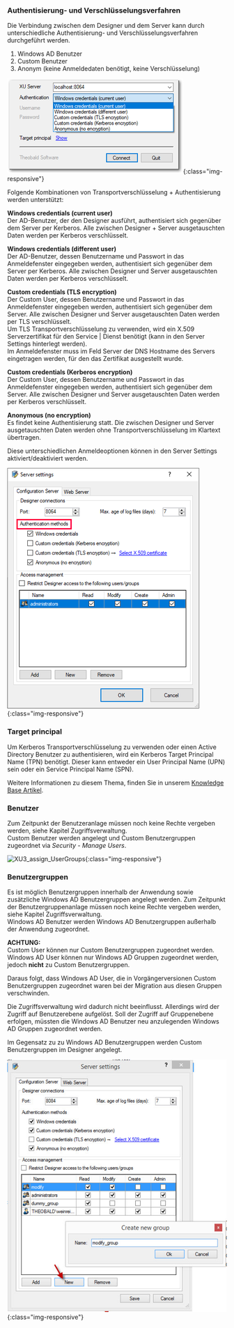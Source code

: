 
### Authentisierung- und Verschlüsselungsverfahren<br>
Die Verbindung zwischen dem Designer und dem Server kann durch unterschiedliche Authentisierung- und Verschlüsselungsverfahren durchgeführt werden. 

1. Windows AD Benutzer 
2. Custom Benutzer 
3. Anonym (keine Anmeldedaten benötigt, keine Verschlüsselung)

![XU3_Designer_Authentication](/img/content/xu/authentication_xu.png){:class="img-responsive"}

Folgende Kombinationen von Transportverschlüsselung + Authentisierung werden unterstützt:

**Windows credentials (current user)**<br>
Der AD-Benutzer, der den Designer ausführt, authentisiert sich gegenüber dem Server per Kerberos. Alle zwischen Designer + Server ausgetauschten Daten werden per Kerberos verschlüsselt.

**Windows credentials (different user)**<br> 
Der AD-Benutzer, dessen Benutzername und Passwort in das Anmeldefenster eingegeben werden, authentisiert sich gegenüber dem Server per Kerberos. Alle zwischen Designer und Server ausgetauschten Daten werden per Kerberos verschlüsselt.

**Custom credentials (TLS encryption)**<br>
Der Custom User, dessen Benutzername und Passwort in das Anmeldefenster eingegeben werden, authentisiert sich gegenüber dem Server. Alle zwischen Designer und Server ausgetauschten Daten werden per TLS verschlüsselt.<br>
Um TLS Transportverschlüsselung zu verwenden, wird ein X.509 Serverzertifikat für den Service | Dienst benötigt (kann in den Server Settings hinterlegt werden).<br>
Im Anmeldefenster muss im Feld Server der DNS Hostname des Servers eingetragen werden, für den das Zertifikat ausgestellt wurde.

**Custom credentials (Kerberos encryption)**<br>
Der Custom User, dessen Benutzername und Passwort in das Anmeldefenster eingegeben werden, authentisiert sich gegenüber dem Server. Alle zwischen Designer und Server ausgetauschten Daten werden per Kerberos verschlüsselt.

**Anonymous (no encryption)**<br>
Es findet keine Authentisierung statt. Die zwischen Designer und Server ausgetauschten Daten werden ohne Transportverschlüsselung im Klartext übertragen.

Diese unterschiedlichen Anmeldeoptionen können in den Server Settings aktiviert/deaktiviert werden.

![XU3_ServerSettings_authenticaion_methods](/img/content/xu/authentisierung_xu.png){:class="img-responsive"}


### Target principal<br>
Um Kerberos Transportverschlüsselung zu verwenden oder einen Active Directory Benutzer zu authentisieren, wird ein Kerberos Target Principal Name (TPN) benötigt. Dieser kann entweder ein User Principal Name (UPN) sein oder ein Service Principal Name (SPN).<br>

Weitere Informationen zu diesem Thema, finden Sie in unserem [Knowledge Base Artikel](https://kb.theobald-software.com/xtract-universal/target-principal-TPN).


### Benutzer<br>
Zum Zeitpunkt der Benutzeranlage müssen noch keine Rechte vergeben werden, siehe Kapitel Zugriffsverwaltung.<br>
Custom Benutzer werden angelegt und Custom Benutzergruppen zugeordnet via *Security - Manage Users*.

![XU3_assign_UserGroups](/img/content/XU3_assign_UserGroups.png){:class="img-responsive"}


### Benutzergruppen<br>
Es ist möglich Benutzergruppen innerhalb der Anwendung sowie zusätzliche Windows AD Benutzergruppen angelegt werden. 
Zum Zeitpunkt der Benutzergruppenanlage müssen noch keine Rechte vergeben werden, siehe Kapitel Zugriffsverwaltung.<br>
Windows AD Benutzer werden Windows AD Benutzergruppen außerhalb der Anwendung zugeordnet.

**ACHTUNG:**<br>
Custom User können nur Custom Benutzergruppen zugeordnet werden.<br>
Windows AD User können nur Windows AD Gruppen zugeordnet werden, jedoch **nicht** zu Custom Benutzergruppen. 

Daraus folgt, dass Windows AD User, die in Vorgängerversionen Custom Benutzergruppen zugeordnet waren bei der Migration aus diesen Gruppen verschwinden.

Die Zugriffsverwaltung wird dadurch nicht beeinflusst. Allerdings wird der Zugriff auf Benutzerebene aufgelöst. Soll der Zugriff auf Gruppenebene erfolgen, müssten die Windows AD Benutzer neu anzulegenden Windows AD Gruppen zugeordnet werden.

Im Gegensatz zu zu Windows AD Benutzergruppen werden Custom Benutzergruppen im Designer angelegt.

![XU3_new_UserGroup](/img/content/XU3_new_UserGroup.png){:class="img-responsive"}


